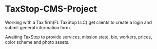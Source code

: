 # TaxStop-CMS-Project


Working with a Tax firm(FL TaxStop LLC) get clients to create a login and submit general information form.

Awaiting TaxStop to provide services, mission state, bio, workers, prices, color scheme and photo assets.
